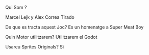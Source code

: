
Qui Som ? 

Marcel Lejk y Alex Correa Tirado

De que es tracta aquest Joc?
Es un homenatge a Super Meat Boy 

Quin Motor utilitzarem?
Utilitzarem el Godot

Usareu Sprites Originals?
Si 
